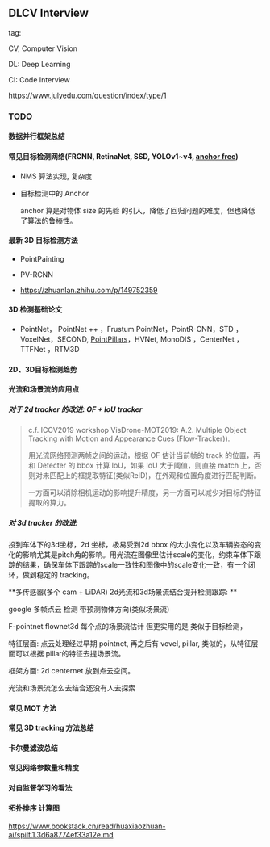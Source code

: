 ## DLCV Interview

tag:

CV, Computer Vision

DL: Deep Learning

CI: Code Interview



https://www.julyedu.com/question/index/type/1



### TODO

#### 数据并行框架总结

#### 常见目标检测网络(FRCNN, RetinaNet, SSD, YOLOv1~v4, [anchor free](https://zhuanlan.zhihu.com/p/62103812))

- NMS 算法实现, 复杂度

- 目标检测中的 Anchor

  anchor 算是对物体 size 的先验 的引入，降低了回归问题的难度，但也降低了算法的鲁棒性。

#### 最新 3D 目标检测方法

- PointPainting

- PV-RCNN
- https://zhuanlan.zhihu.com/p/149752359

#### 3D 检测基础论文

- PointNet， PointNet ++ ，Frustum PointNet，PointR-CNN，STD ，VoxelNet，SECOND, [PointPillars](https://blog.csdn.net/u011507206/article/details/89381872)，HVNet, MonoDIS ，CenterNet ，TTFNet ，RTM3D

#### 2D、3D目标检测趋势

#### 光流和场景流的应用点

##### 对于 2d tracker 的改进: OF + IoU tracker

> c.f. ICCV2019 workshop VisDrone-MOT2019: A.2. Multiple Object Tracking with Motion and Appearance Cues (Flow-Tracker)).
>
> 用光流网络预测两帧之间的运动，根据 OF 估计当前帧的 track 的位置，再和 Detecter 的 bbox 计算 IoU，如果 IoU 大于阈值，则直接 match 上，否则对未匹配上的框提取特征(类似ReID)，在外观和位置角度进行匹配判断。 
>
> 一方面可以消除相机运动的影响提升精度，另一方面可以减少对目标的特征提取的算力。

##### 对 3d tracker 的改进: 

投到车体下的3d坐标，2d 坐标，极易受到2d bbox 的大小变化以及车辆姿态的变化的影响尤其是pitch角的影响。用光流在图像里估计scale的变化，约束车体下跟踪的结果，确保车体下跟踪的scale一致性和图像中的scale变化一致，有一个闭环，做到稳定的 tracking。

**多传感器(多个 cam + LiDAR) 2d光流和3d场景流结合提升检测跟踪: **

google 多帧点云 检测 带预测物体方向(类似场景流)

F-pointnet flownet3d 每个点的场景流估计 但更实用的是 类似于目标检测，

特征层面: 点云处理经过早期 pointnet, 再之后有 vovel, pillar, 类似的，从特征层面可以根据 pillar的特征去提场景流。

框架方面: 2d centernet 放到点云空间。

光流和场景流怎么去结合还没有人去探索

#### 常见 MOT 方法

#### 常见 3D tracking 方法总结

#### 卡尔曼滤波总结

#### 常见网络参数量和精度

#### 对自监督学习的看法

#### 拓扑排序 计算图

https://www.bookstack.cn/read/huaxiaozhuan-ai/spilt.1.3d6a8774ef33a12e.md